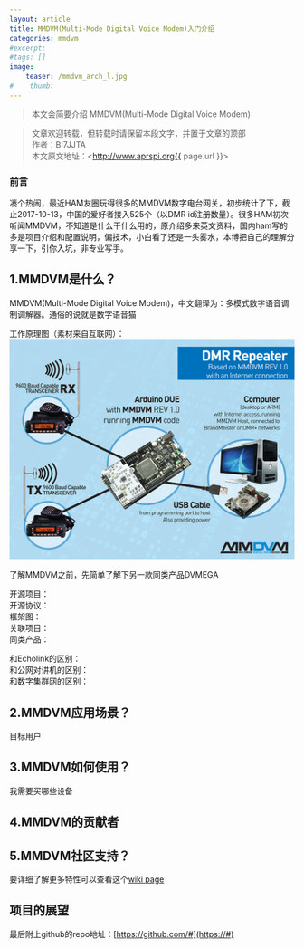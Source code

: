 ```yaml
---
layout: article
title: MMDVM(Multi-Mode Digital Voice Modem)入门介绍
categories: mmdvm
#excerpt:
#tags: []
image:
    teaser: /mmdvm_arch_l.jpg
#    thumb:
---
```



> 本文会简要介绍 MMDVM(Multi-Mode Digital Voice Modem)

> 文章欢迎转载，但转载时请保留本段文字，并置于文章的顶部  
> 作者：BI7JJTA  
> 本文原文地址：<http://www.aprspi.org{{ page.url }}>

### 前言

凑个热闹，最近HAM友圈玩得很多的MMDVM数字电台网关，初步统计了下，截止2017-10-13，中国的爱好者接入525个（以DMR id注册数量）。很多HAM初次听闻MMDVM，不知道是什么干什么用的，原介绍多来英文资料，国内ham写的多是项目介绍和配置说明，偏技术，小白看了还是一头雾水，本博把自己的理解分享一下，引你入坑，非专业写手。


## 1.MMDVM是什么？

MMDVM(Multi-Mode Digital Voice Modem)，中文翻译为：多模式数字语音调制调解器。通俗的说就是数字语音猫   

工作原理图（素材来自互联网）：  
![osc_archi](/images/mmdvm_arch_big.jpg)

了解MMDVM之前，先简单了解下另一款同类产品DVMEGA

开源项目：  
开源协议：  
框架图：  
关联项目：  
同类产品：  

和Echolink的区别：   
和公网对讲机的区别：   
和数字集群网的区别：   

## 2.MMDVM应用场景？
目标用户

## 3.MMDVM如何使用？
我需要买哪些设备 


## 4.MMDVM的贡献者
 

## 5.MMDVM社区支持？

要详细了解更多特性可以查看这个[wiki page](https://github.com/#)


## 项目的展望

 
最后附上github的repo地址：[https://github.com/#](https://#)





